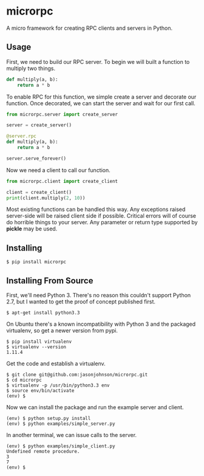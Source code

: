 microrpc
========

A micro framework for creating RPC clients and servers in Python.

Usage
-----

First, we need to build our RPC server. To begin we will built a function to multiply two things.

```py
def multiply(a, b):
    return a * b
```

To enable RPC for this function, we simple create a server and decorate our function. Once decorated, we can start the server and wait for our first call.

```py
from microrpc.server import create_server

server = create_server()

@server.rpc
def multiply(a, b):
    return a * b

server.serve_forever()
```

Now we need a client to call our function.

```py
from microrpc.client import create_client

client = create_client()
print(client.multiply(2, 10))
```

Most existing functions can be handled this way. Any exceptions raised server-side will be raised client side if possible. Critical errors will of course do horrible things to your server. Any parameter or return type supported by **pickle** may be used.


Installing
----------

```
$ pip install microrpc
```

Installing From Source
----------------------

First, we'll need Python 3. There's no reason this couldn't support Python 2.7, but I wanted to get the proof of concept published first.

```
$ apt-get install python3.3
```

On Ubuntu there's a known incompatibility with Python 3 and the packaged virtualenv, so get a newer version from pypi.

```
$ pip install virtualenv
$ virtualenv --version
1.11.4
```

Get the code and establish a virtualenv.

```
$ git clone git@github.com:jasonjohnson/microrpc.git
$ cd microrpc
$ virtualenv -p /usr/bin/python3.3 env
$ source env/bin/activate
(env) $
```

Now we can install the package and run the example server and client.

```
(env) $ python setup.py install
(env) $ python examples/simple_server.py
```

In another terminal, we can issue calls to the server.

```
(env) $ python examples/simple_client.py
Undefined remote procedure.
3
7
(env) $
```

